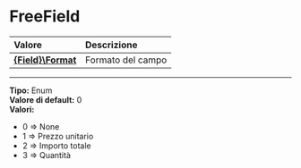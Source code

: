 # FreeField

| Valore| Descrizione |
| :--- | :--- |
| [**{Field}\Format**](freefield.md#{field}\format) | Formato del campo |

-----
**Tipo:** Enum	 
**Valore di default:** 0	 
**Valori:**

* 0 => None
* 1 => Prezzo unitario
* 2 => Importo totale
* 3 => Quantità

